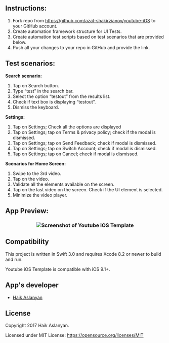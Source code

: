 
## Instructions: 

1. Fork repo from https://github.com/azat-shakirzianov/youtube-iOS to your GitHub account. 
2. Create automation framework structure for UI Tests. 
3. Create automation test scripts based on test scenarios that are provided below. 
4. Push all your changes to your repo in GitHub and provide the link. 

 
## Test scenarios: 

**Search scenario:**
1. Tap on Search button.
2. Type “test” in the search bar. 
3. Select the option “testout” from the results list. 
4. Check if text box is displaying “testout”. 
5. Dismiss the keyboard. 

**Settings:** 
1. Tap on Settings; Check all the options are displayed   
2. Tap on Settings; tap on Terms & privacy policy; check if the modal is dismissed. 
3. Tap on Settings; tap on Send Feedback; check if modal is dismissed. 
4. Tap on Settings; tap on Switch Account; check if modal is dismissed. 
5. Tap on Settings; tap on Cancel; check if modal is dismissed. 

 **Scenarios for Home Screen:**
1. Swipe to the 3rd video. 
2. Tap on the video. 
3. Validate all the elements available on the screen. 
4. Tap on the last video on the screen. Check if the UI element is selected. 
5. Minimize the video player. 


## App Preview:

<h3 align="center">
<img src="screenshot.gif" alt="Screenshot of Youtube iOS Template" />
</h3>



## Compatibility

This project is written in Swift 3.0 and requires Xcode 8.2 or newer to build and run.

Youtube iOS Template is compatible with iOS 9.1+.

## App's developer

* [Haik Aslanyan](https://twitter.com/aslanyanhaik)

## License

Copyright 2017 Haik Aslanyan.

Licensed under MIT License: https://opensource.org/licenses/MIT
